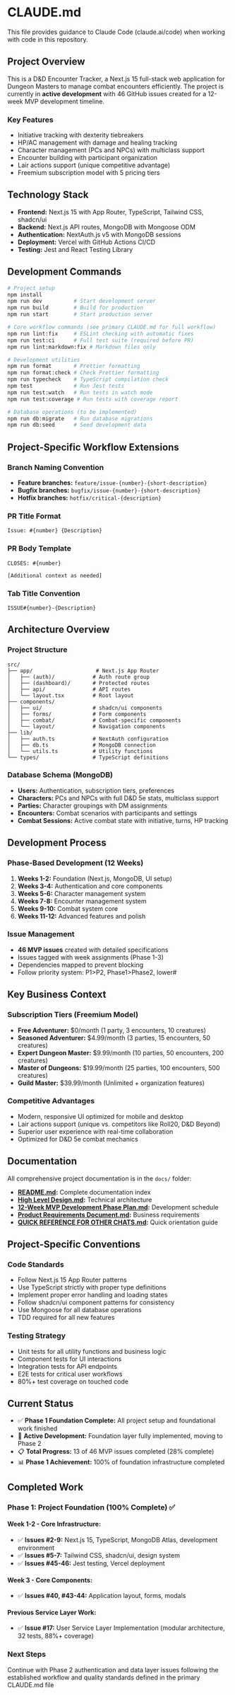 # CLAUDE.md

This file provides guidance to Claude Code (claude.ai/code) when working with code in this repository.

## Project Overview

This is a D&D Encounter Tracker,
a Next.js 15 full-stack web application for Dungeon Masters to manage combat encounters efficiently.
The project is currently in **active development** with 46 GitHub issues created for a 12-week MVP development timeline.

### Key Features

- Initiative tracking with dexterity tiebreakers
- HP/AC management with damage and healing tracking
- Character management (PCs and NPCs) with multiclass support
- Encounter building with participant organization
- Lair actions support (unique competitive advantage)
- Freemium subscription model with 5 pricing tiers

## Technology Stack

- **Frontend:** Next.js 15 with App Router, TypeScript, Tailwind CSS, shadcn/ui
- **Backend:** Next.js API routes, MongoDB with Mongoose ODM
- **Authentication:** NextAuth.js v5 with MongoDB sessions
- **Deployment:** Vercel with GitHub Actions CI/CD
- **Testing:** Jest and React Testing Library

## Development Commands

```bash
# Project setup
npm install
npm run dev          # Start development server
npm run build        # Build for production
npm run start        # Start production server

# Core workflow commands (see primary CLAUDE.md for full workflow)
npm run lint:fix     # ESLint checking with automatic fixes
npm run test:ci      # Full test suite (required before PR)
npm run lint:markdown:fix # Markdown files only

# Development utilities
npm run format       # Prettier formatting
npm run format:check # Check Prettier formatting
npm run typecheck    # TypeScript compilation check
npm test             # Run Jest tests
npm run test:watch   # Run tests in watch mode
npm run test:coverage # Run tests with coverage report

# Database operations (to be implemented)
npm run db:migrate   # Run database migrations
npm run db:seed      # Seed development data
```

## Project-Specific Workflow Extensions

### Branch Naming Convention

- **Feature branches:** `feature/issue-{number}-{short-description}`
- **Bugfix branches:** `bugfix/issue-{number}-{short-description}`
- **Hotfix branches:** `hotfix/critical-{description}`

### PR Title Format

```
Issue: #{number} {Description}
```

### PR Body Template

```
CLOSES: #{number}

[Additional context as needed]
```

### Tab Title Convention

```
ISSUE#{number}-{Description}
```

## Architecture Overview

### Project Structure

```text
src/
├── app/                    # Next.js App Router
│   ├── (auth)/            # Auth route group
│   ├── (dashboard)/       # Protected routes
│   ├── api/               # API routes
│   └── layout.tsx         # Root layout
├── components/
│   ├── ui/                # shadcn/ui components
│   ├── forms/             # Form components
│   ├── combat/            # Combat-specific components
│   └── layout/            # Navigation components
├── lib/
│   ├── auth.ts            # NextAuth configuration
│   ├── db.ts              # MongoDB connection
│   └── utils.ts           # Utility functions
└── types/                 # TypeScript definitions
```

### Database Schema (MongoDB)

- **Users:** Authentication, subscription tiers, preferences
- **Characters:** PCs and NPCs with full D&D 5e stats, multiclass support
- **Parties:** Character groupings with DM assignments
- **Encounters:** Combat scenarios with participants and settings
- **Combat Sessions:** Active combat state with initiative, turns, HP tracking

## Development Process

### Phase-Based Development (12 Weeks)

1. **Weeks 1-2:** Foundation (Next.js, MongoDB, UI setup)
2. **Weeks 3-4:** Authentication and core components
3. **Weeks 5-6:** Character management system
4. **Weeks 7-8:** Encounter management system
5. **Weeks 9-10:** Combat system core
6. **Weeks 11-12:** Advanced features and polish

### Issue Management

- **46 MVP issues** created with detailed specifications
- Issues tagged with week assignments (Phase 1-3)
- Dependencies mapped to prevent blocking
- Follow priority system: P1>P2, Phase1>Phase2, lower#

## Key Business Context

### Subscription Tiers (Freemium Model)

- **Free Adventurer:** $0/month (1 party, 3 encounters, 10 creatures)
- **Seasoned Adventurer:** $4.99/month (3 parties, 15 encounters, 50 creatures)
- **Expert Dungeon Master:** $9.99/month (10 parties, 50 encounters, 200 creatures)
- **Master of Dungeons:** $19.99/month (25 parties, 100 encounters, 500 creatures)
- **Guild Master:** $39.99/month (Unlimited + organization features)

### Competitive Advantages

- Modern, responsive UI optimized for mobile and desktop
- Lair actions support (unique vs. competitors like Roll20, D&D Beyond)
- Superior user experience with real-time collaboration
- Optimized for D&D 5e combat mechanics

## Documentation

All comprehensive project documentation is in the `docs/` folder:

- **[README.md](./docs/README.md):** Complete documentation index
- **[High Level Design.md](./docs/High%20Level%20Design.md):** Technical architecture
- **[12-Week MVP Development Phase Plan.md](./docs/12-Week%20MVP%20Development%20Phase%20Plan.md):** Development schedule
- **[Product Requirements Document.md](./docs/Product%20Requirements%20Document.md):** Business requirements
- **[QUICK REFERENCE FOR OTHER CHATS.md](./docs/QUICK%20REFERENCE%20FOR%20OTHER%20CHATS.md):** Quick orientation guide

## Project-Specific Conventions

### Code Standards

- Follow Next.js 15 App Router patterns
- Use TypeScript strictly with proper type definitions
- Implement proper error handling and loading states
- Follow shadcn/ui component patterns for consistency
- Use Mongoose for all database operations
- TDD required for all new features

### Testing Strategy

- Unit tests for all utility functions and business logic
- Component tests for UI interactions
- Integration tests for API endpoints
- E2E tests for critical user workflows
- 80%+ test coverage on touched code

## Current Status

- ✅ **Phase 1 Foundation Complete:** All project setup and foundational work finished
- 🚀 **Active Development:** Foundation layer fully implemented, moving to Phase 2
- 📋 **Total Progress:** 13 of 46 MVP issues completed (28% complete)
- 📊 **Phase 1 Achievement:** 100% of foundation infrastructure completed

## Completed Work

### Phase 1: Project Foundation (100% Complete) ✅

#### **Week 1-2 - Core Infrastructure:**

- ✅ **Issues #2-9:** Next.js 15, TypeScript, MongoDB Atlas, development environment
- ✅ **Issues #5-7:** Tailwind CSS, shadcn/ui, design system
- ✅ **Issues #45-46:** Jest testing, Vercel deployment

#### **Week 3 - Core Components:**

- ✅ **Issues #40, #43-44:** Application layout, forms, modals

#### **Previous Service Layer Work:**

- ✅ **Issue #17:** User Service Layer Implementation (modular architecture, 32 tests, 88%+ coverage)

### Next Steps

Continue with Phase 2 authentication and data layer issues following the established workflow
and quality standards defined in the primary CLAUDE.md file
